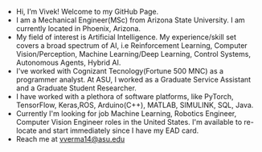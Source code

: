 - Hi, I’m Vivek! Welcome to my GitHub Page.
- I am a Mechanical Engineer(MSc) from Arizona State University. I am currently located in Phoenix, Arizona.
- My field of interest is Artificial Intelligence. My experience/skill set covers a broad spectrum of AI, i.e Reinforcement Learning, Computer Vision/Perception, Machine Learning/Deep Learning, Control Systems, Autonomous   Agents, Hybrid AI.
- I've worked with Cognizant Tecnology(Fortune 500 MNC) as a programmer analyst. At ASU, I worked as a Graduate Service Assistant and a Graduate Student Researcher.
- I have worked with a plethora of software platforms, like PyTorch, TensorFlow, Keras,ROS, Arduino(C++), MATLAB, SIMULINK, SQL, Java.
- Currently I'm looking for job Machine Learning, Robotics Engineer, Computer Vision Engineer roles in the United States. I'm available to re-locate and start immediately since I   have my EAD card.
- Reach me at vverma14@asu.edu

<!---
vverma14/vverma14 is a ✨ special ✨ repository because its `README.md` (this file) appears on your GitHub profile.
You can click the Preview link to take a look at your changes.
--->
